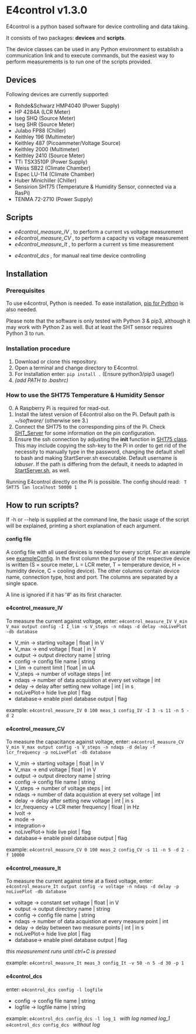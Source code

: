 # E4control v1.3.0
E4control is a python based software for device controlling and data taking.

It consists of two packages: **devices** and **scripts**.

The device classes can be used in any Python environment to establish a communication link and to execute commands, but the easiest way to perform measurements is to run one of the scripts provided.

## Devices
Following devices are currently supported:
- Rohde&Schwarz HMP4040 (Power Supply)
- HP 4284A (LCR Meter)
- Iseg SHQ (Source Meter)
- Iseg SHR (Source Meter)
- Julabo FP88 (Chiller)
- Keithley 196 (Multimeter)
- Keithley 487 (Picoammeter/Voltage Source)
- Keithley 2000 (Multimeter)
- Keithley 2410 (Source Meter)
- TTi TSX3510P (Power Supply)
- Weiss SB22 (Climate Chamber)
- Espec LU-114 (Climate Chamber)
- Huber Minichiller (Chiller)
- Sensirion SHT75 (Temperature & Humidity Sensor, connected via a RasPi)
- TENMA 72-2710 (Power Supply)

## Scripts
- *e4control_measure_IV* , to perform a current vs voltage measurement
- *e4control_measure_CV* , to perform a capacity vs voltage measurement
- *e4control_measure_It* , to perform a current vs time measurement
<!-- - *e4control_measure_Cint*, to perform a capcity vs. voltage measurement with hold for 'hold_t' at 'hold_v' for 'times' times -->
- *e4control_dcs* , for manual real time device controlling


## Installation
### Prerequisites
To use e4control, Python is needed. To ease installation, [pip for Python](https://pypi.python.org/pypi/pip) is also needed.

Please note that the software is only tested with Python 3 & pip3, although it may work with Python 2 as well. But at least the SHT sensor requires Python 3 to run.

### Installation procedure
1. Download or clone this repository.
2. Open a terminal and change directory to E4control.
3. For installation enter: `pip install .` (Ensure python3/pip3 usage!)
4. *(add PATH to .bashrc)* 

### How to use the SHT75 Temperature & Humidity Sensor
0. A Raspberry Pi is required for read-out.
1. Install the latest version of E4control also on the Pi. Default path is *~/software/* (otherwise see 3.)
2. Connect the SHT75 to the corresponding pins of the Pi. Check [SHT_Server](/e4control/devices/SHT_Server.py) for some information on the pin configuration.
3. Ensure the ssh connection by adjusting the __init__ function in [SHT75 class](e4control/devices/SHT75.py). This may include copying the ssh-key to the Pi in order to get rid of the necessity to manually type in the password, changing the default shell to bash and making StartServer.sh executable. Default username is *labuser*. If the path is differing from the default, it needs to adapted in [StartServer.sh](/e4control/devices/StartServer.sh), as well.

Running E4control directly on the Pi is possible. The config should read:
` T SHT75 lan localhost 50000 1`

## How to run scripts?
If -h or --help is supplied at the command line, the basic usage of the script will be explained, printing a short explanation of each argument.

#### config file
A config file with all used devices is needed for every script. For an example see [exampleConfig](/examples/exampleConfig).
In the first column the purpose of the respective device is written (S = source meter, L = LCR meter, T = temperature device, H = humidity device, C = cooling device). The other columns contain device name, connection type, host and port. The columns are separated by a single space.

A line is ignored if it has '#' as its first character.

#### e4control_measure_IV
To measure the current against voltage, enter:
`e4control_measure_IV V_min V_max output config -I I_lim -s V_steps -n ndaqs -d delay -noLivePlot -db database`

- V_min   -> starting voltage | float | in V
- V_max   -> end voltage | float | in V
- output  -> output directory name | string
- config  -> config file name | string
- I_lim   -> current limit | float | in uA
- V_steps -> number of voltage steps | int
- ndaqs   -> number of data acquistion at every set voltage | int
- delay   -> delay after setting new voltage | int | in s
- noLivePlot-> hide live plot | flag
- database-> enable pixel database output | flag

example:
`e4control_measure_IV 0 100 meas_1 config_IV -I 3 -s 11 -n 5 -d 2 `

#### e4control_measure_CV
To measure the capacitance against voltage, enter:
`e4control_measure_CV V_min V_max output config -s V_steps -n ndaqs -d delay -f lcr_frequency -p noLivePlot -db database`

- V_min   -> starting voltage | float | in V
- V_max   -> end voltage | float | in V
- output  -> output directory name | string
- config  -> config file name | string
- V_steps -> number of voltage steps | int
- ndaqs   -> number of data acquistion at every set voltage | int
- delay   -> delay after setting new voltage | int | in s
- lcr_frequency -> LCR meter frequency | float | in Hz
- lvolt   ->
- mode    ->
- integration->
- noLivePlot-> hide live plot | flag
- database-> enable pixel database output | flag

example:
`e4control_measure_CV 0 100 meas_2 config_CV -s 11 -n 5 -d 2 -f 10000`

<!-- #### e4control_measure_Cint
enter:
`e4control_measure_Cint V_min V_max output config -I_lim -I I_Lim -s V_steps -n ndaqs -d delay -f lcr_frequenz -times times
-hold_V hold_v -hold_t hold_t`

- V_min   -> starting voltage | float | in V
- V_max   -> end voltage | float | in V
- output  -> output directory name | string
- config  -> config file name | string
- V_steps -> number of voltage steps | int
- ndaqs   -> number of data acquistion at every set voltage | int
- delay   -> delay after setting new voltage | int | in s
- lcr_frequenz -> LCR meter frequenz | float | in Hz
- times -> number of times the routine is repeated | int
- hold_V -> voltage applied during the 'hold' phase | float | in V
- hold_t -> duration of the 'hold' phase | int | in s

example:
`e4control_measure_CV 0 100 meas_2 config_CV -s 11 -n 5 -d 2 -f 10000`
 -->
#### e4control_measure_It
To measure the current against time at a fixed voltage, enter:
`e4control_measure_It output config -v voltage -n ndaqs -d delay -p noLivePlot -db database`

- voltage -> constant set voltage | float | in V
- output  -> output directory name | string
- config  -> config file name | string
- ndaqs   -> number of data acquistion at every measure point | int
- delay   -> delay between two measure points | int | in s
- noLivePlot-> hide live plot | flag
- database-> enable pixel database output | flag

*this measurement runs until ctrl+C is pressed*

example:
`e4control_measure_It meas_3 config_It -v 50 -n 5 -d 30 -p 1`

#### e4control_dcs
enter:
`e4control_dcs config -l logfile `

- config  -> config file name | string
- logfile -> logfile name | string

example:
`e4control_dcs config_dcs -l log_1 ` *with log named log_1*  
`e4control_dcs config_dcs ` *without log*

